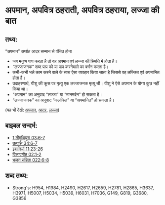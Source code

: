 # अपमान, अपवित्र ठहराती, अपवित्र ठहराया, लज्जा की बात #

## तथ्य: ##

“अपमान” अर्थात आदर सम्मान से वंचित होना

* जब मनुष्य पाप करता है तो वह अपमान एवं लज्जा की स्थिति में होता है।
* “लज्जाजनक” शब्द पाप को या पाप करनेवाले का वर्णन करता है।
* कभी-कभी भले काम करने वाले के साथ ऐसा व्यवहार किया जाता है जिससे वह लज्जित एवं अपमानित होता है।
* उदाहरणार्थ, यीशु की क्रूस पर मृत्यु एक लज्जाजनक मृत्यु थी। यीशु ने ऐसे अपमान के योग्य कुछ नहीं किया था।
* “अपमान” का अनुवाद “लज्जा” या “मानमर्दन” हो सकता है।
* “लज्जाजनक” का अनुवाद “कलंकित” या “अपमानित” हो सकता है।

(यह भी देखें: [अपमान](../other/dishonor.md), [आदर](../kt/honor.md), [लज्जा](../other/shame.md))

## बाइबल सन्दर्भ: ##

* [1 तीमुथियुस 03:6-7](rc://hi/tn/help/1ti/03/06)
* [उत्पत्ति 34:6-7](rc://hi/tn/help/gen/34/06)
* [इब्रानियों 11:23-26](rc://hi/tn/help/heb/11/23)
* [विलापगीत 02:1-2](rc://hi/tn/help/lam/02/01)
* [भजन संहिता 022:6-8](rc://hi/tn/help/psa/022/006)

## शब्द तथ्य: ##

* Strong's: H954, H1984, H2490, H2617, H2659, H2781, H2865, H3637, H3971, H5007, H5034, H5039, H6031, H7036, G149, G819, G3680, G3856
